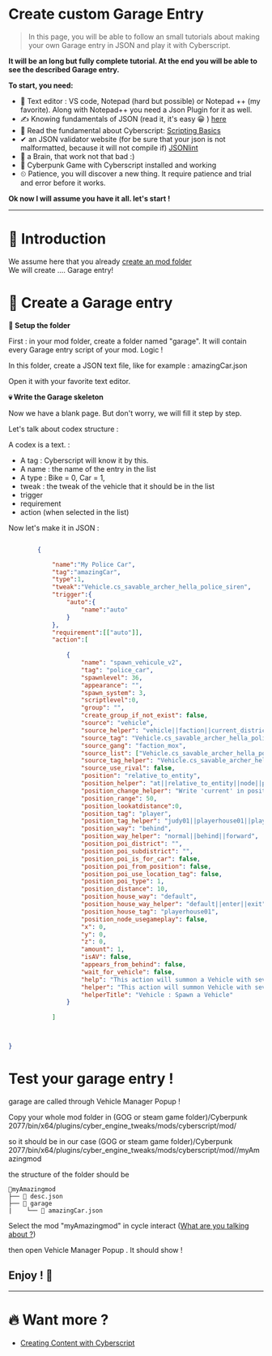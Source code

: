 # Create custom Garage Entry

> In this page, you will be able to follow an small tutorials about making your own Garage entry in JSON and play it with Cyberscript.

**It will be an long but fully complete tutorial. At the end you will be able to see the described Garage entry.**

**To start, you need:**
- 📄 Text editor : VS code, Notepad (hard but possible) or Notepad ++ (my favorite). Along with Notepad++ you need a Json Plugin for it as well.
- ✍️ Knowing fundamentals of JSON (read it, it's easy 😀 ) [here](https://www.w3schools.com/js/js_json_intro.asp)
- 💯 Read the fundamental about Cyberscript: [Scripting Basics](scripting-basics.md)
- ✔ an JSON validator website (for be sure that your json is not malformatted, because it will not compile if) [JSONlint](https://jsonlint.com/)
- 🧠 a Brain, that work not that bad :)
- 🥇 Cyberpunk Game with Cyberscript installed and working
- ⏲ Patience, you will discover a new thing. It require patience and trial and error before it works.

**Ok now I will assume you have it all. let's start !**<hr>

# 📁 Introduction

We assume here that you already [create an mod folder](create-an-mod-folder.md)
<br>We will create .... Garage entry!

# 💬 Create a Garage entry

**📂 Setup the folder**

First : in your mod folder, create a folder named "garage". It will contain every Garage entry script of your mod. Logic !

In this folder, create a JSON text file, like for example : amazingCar.json

Open it with your favorite text editor.

**💀 Write the Garage skeleton**

Now we have a blank page. But don't worry, we will fill it step by step.

Let's talk about codex structure :

A codex is a text. :
- A tag : Cyberscript will know it by this.
- A name : the name of the entry in the list
- A type :  Bike = 0,   Car = 1,
- tweak : the tweak of the vehicle that it should be in the list
- trigger 
- requirement
- action (when selected in the list)

Now let's make it in JSON :

```json

		{

			"name":"My Police Car",
			"tag":"amazingCar",
			"type":1,
			"tweak":"Vehicle.cs_savable_archer_hella_police_siren",
			"trigger":{
				"auto":{
					"name":"auto"
				}
			},
			"requirement":[["auto"]],
			"action":[
			
				{
					"name": "spawn_vehicule_v2",
					"tag": "police_car",
					"spawnlevel": 36,
					"appearance": "",
					"spawn_system": 3,
					"scriptlevel":0,
					"group": "",
					"create_group_if_not_exist": false,
					"source": "vehicle",
					"source_helper": "vehicle||faction||current_district_leader||current_subdistrict_leader||district_leader||subdistrict_leader||random||from_list||district_rival||subdistrict_rival||current_district_rival||current_subdistrict_rival",
					"source_tag": "Vehicle.cs_savable_archer_hella_police_siren",
					"source_gang": "faction_mox",
					"source_list": ["Vehicle.cs_savable_archer_hella_police_siren"],
					"source_tag_helper": "Vehicle.cs_savable_archer_hella_police_siren||faction_mox||district_westbrook||NorthOaks",
					"source_use_rival": false,
					"position": "relative_to_entity",		
					"position_helper": "at||relative_to_entity||node||player_look_at||poi||mappin||fasttravel||custom_place||custom_room",
					"position_change_helper": "Write 'current' in position_tag for get current node,mappin, fasttravel, custom_place or custom_room. \n For poi if you write 'current' in position_poi_district you will get the current district, \n if you write 'current in position_poi_subdistrict you will get the current subdistrict. \n also if you write 'random' in position_poi_subdistrict or position_poi_district, you will get an 'random' value",
					"position_range": 50,
					"position_lookatdistance":0,		
					"position_tag": "player",
					"position_tag_helper": "judy01||playerhouse01||playerhouse_bed||",
					"position_way": "behind",
					"position_way_helper": "normal||behind||forward",
					"position_poi_district": "",
					"position_poi_subdistrict": "",
					"position_poi_is_for_car": false,
					"position_poi_from_position": false,
					"position_poi_use_location_tag": false,		
					"position_poi_type": 1,
					"position_distance": 10,
					"position_house_way": "default",
					"position_house_way_helper": "default||enter||exit",
					"position_house_tag": "playerhouse01",	
					"position_node_usegameplay": false,
					"x": 0,
					"y": 0,
					"z": 0,
					"amount": 1,
					"isAV": false,
					"appears_from_behind": false,
					"wait_for_vehicle": false,
					"help": "This action will summon a Vehicle with several custom parameter ",
					"helper": "This action will summon Vehicle with several custom parameter ",
					"helperTitle": "Vehicle : Spawn a Vehicle"
				}
			
			]



}

```


# Test your garage entry !

garage are called through Vehicle Manager Popup !

Copy your whole mod folder in (GOG or steam game folder)/Cyberpunk 2077/bin/x64/plugins/cyber_engine_tweaks/mods/cyberscript/mod/

so it should be in our case (GOG or steam game folder)/Cyberpunk 2077/bin/x64/plugins/cyber_engine_tweaks/mods/cyberscript/mod//myAmazingmod

the structure of the folder should be


```structure
📂myAmazingmod
├── 📃 desc.json
├── 📁 garage
|    └── 📃 amazingCar.json
```

Select the mod "myAmazingmod" in cycle interact ([What are you talking about ?](cycle-throught-interact.md))

then open Vehicle Manager Popup . It should show !

<h2>Enjoy ! 🤠</h2><hr>

# 🔥 Want more ?
- [Creating Content with Cyberscript](creating-content-with-cyberscript.md)
